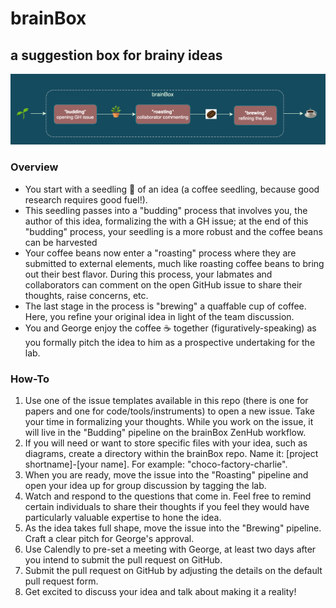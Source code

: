 # brainBox
## a suggestion box for brainy ideas

![brainBox-diagram](https://github.com/NDCLab/brainBox/blob/main/brainBox-diagram.png)

### Overview
* You start with a seedling :seedling: of an idea (a coffee seedling, because good research requires good fuel!).
* This seedling passes into a "budding" process that involves you, the author of this idea, formalizing the with a GH issue; at the end of this "budding" process, your seedling is a more robust and the coffee beans can be harvested
* Your coffee beans now enter a "roasting" process where they are submitted to external elements, much like roasting coffee beans to bring out their best flavor. During this process, your labmates and collaborators can comment on the open GitHub issue to share their thoughts, raise concerns, etc.
* The last stage in the process is "brewing" a quaffable cup of coffee. Here, you refine your original idea in light of the team discussion.
* You and George enjoy the coffee :coffee: together (figuratively-speaking) as you formally pitch the idea to him as a prospective undertaking for the lab.

### How-To
1. Use one of the issue templates available in this repo (there is one for papers and one for code/tools/instruments) to open a new issue. Take your time in formalizing your thoughts. While you work on the issue, it will live in the "Budding" pipeline on the brainBox ZenHub workflow.
2. If you will need or want to store specific files with your idea, such as diagrams, create a directory within the brainBox repo. Name it: [project shortname]-[your name]. For example: "choco-factory-charlie".
3. When you are ready, move the issue into the "Roasting" pipeline and open your idea up for group discussion by tagging the lab.
4. Watch and respond to the questions that come in. Feel free to remind certain individuals to share their thoughts if you feel they would have particularly valuable expertise to hone the idea.
5. As the idea takes full shape, move the issue into the "Brewing" pipeline. Craft a clear pitch for George's approval.
6. Use Calendly to pre-set a meeting with George, at least two days after you intend to submit the pull request on GitHub.
7. Submit the pull request on GitHub by adjusting the details on the default pull request form.
8. Get excited to discuss your idea and talk about making it a reality!